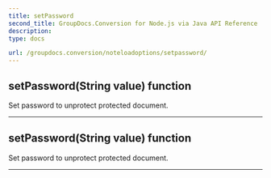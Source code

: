 ```yaml
---
title: setPassword
second_title: GroupDocs.Conversion for Node.js via Java API Reference
description: 
type: docs

url: /groupdocs.conversion/noteloadoptions/setpassword/
---
```


## setPassword(String value)  function

 Set password to unprotect protected document.
 


---


## setPassword(String value)  function

 Set password to unprotect protected document.
 


---


